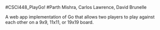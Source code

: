 #CSCI448_PlayGo!
#Parth Mishra, Carlos Lawrence, David Brunelle

A web app implementation of Go that allows two players to play against each other on a 9x9, 11x11, or 19x19 board.
